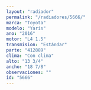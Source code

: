 ```yaml
---
layout: "radiador"
permalink: "/radiadores/5666/"
marca: "Toyota"
modelo: "Yaris"
ano: "2016"
motor: "L4 1.5"
transmision: "Estándar"
parte: "412889"
clima: "Con clima"
alto: "13 3/4"
ancho: "18 7/8"
observaciones: ""
id: "5666"
---
```


